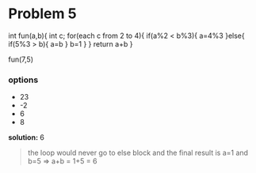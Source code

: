 # Problem 5

int fun(a,b){
    int c;
    for(each c from 2 to 4){
        if(a%2 < b%3){
            a=4%3
        }else{
            if(5%3 > b){
                a=b
            }
            b=1
        }
    }
    return a+b
}

fun(7,5)

### options 
- 23
- -2
- 6
- 8


**solution:** 6

> the loop would never go to else block and the final result is a=1 and b=5 => a+b = 1+5 = 6 
